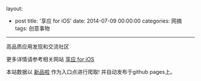 layout: 
  - post 
title: '享应 for iOS' 
date: 2014-07-09 00:00:00 
categories: 网摘 
tags: 创意事物 
---

高品质应用发现和交流社区  

更多详情请参考相关网站 [享应 for iOS](http://itunes.apple.com/cn/app/xiang-ying/id732750754?mt=8)  

本站数据以 [新品啦](http://xinpinla.com/) 作为入口点进行爬取! 并自动发布于github pages上。  
